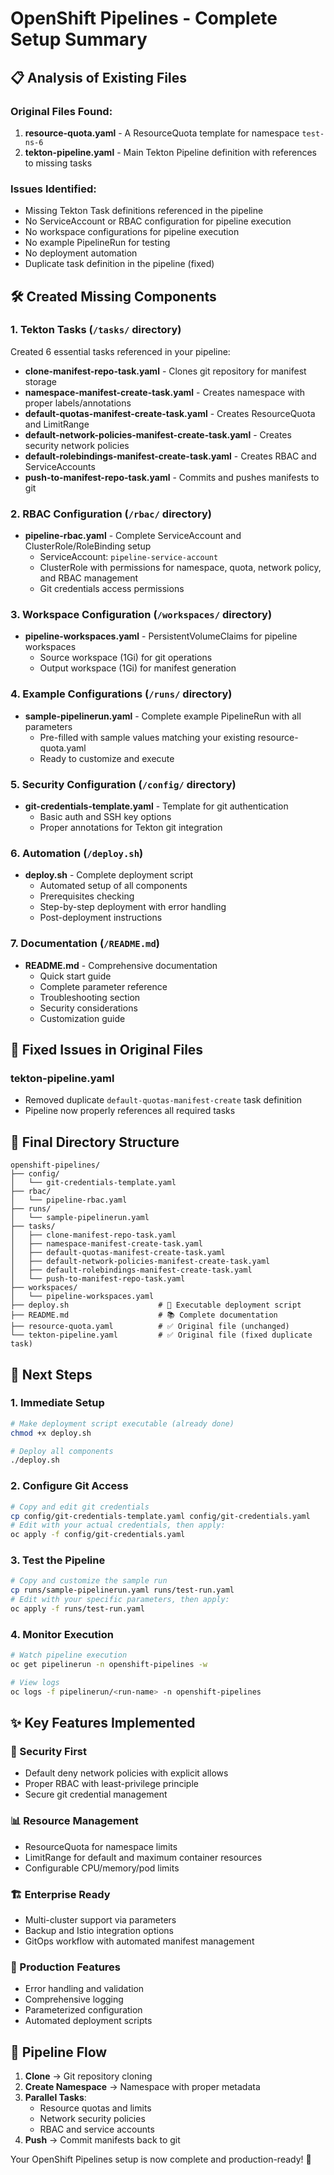 # OpenShift Pipelines - Complete Setup Summary

## 📋 Analysis of Existing Files

### Original Files Found:
1. **resource-quota.yaml** - A ResourceQuota template for namespace `test-ns-6`
2. **tekton-pipeline.yaml** - Main Tekton Pipeline definition with references to missing tasks

### Issues Identified:
- Missing Tekton Task definitions referenced in the pipeline
- No ServiceAccount or RBAC configuration for pipeline execution
- No workspace configurations for pipeline execution
- No example PipelineRun for testing
- No deployment automation
- Duplicate task definition in the pipeline (fixed)

## 🛠️ Created Missing Components

### 1. Tekton Tasks (`/tasks/` directory)
Created 6 essential tasks referenced in your pipeline:

- **clone-manifest-repo-task.yaml** - Clones git repository for manifest storage
- **namespace-manifest-create-task.yaml** - Creates namespace with proper labels/annotations
- **default-quotas-manifest-create-task.yaml** - Creates ResourceQuota and LimitRange
- **default-network-policies-manifest-create-task.yaml** - Creates security network policies
- **default-rolebindings-manifest-create-task.yaml** - Creates RBAC and ServiceAccounts
- **push-to-manifest-repo-task.yaml** - Commits and pushes manifests to git

### 2. RBAC Configuration (`/rbac/` directory)
- **pipeline-rbac.yaml** - Complete ServiceAccount and ClusterRole/RoleBinding setup
  - ServiceAccount: `pipeline-service-account`
  - ClusterRole with permissions for namespace, quota, network policy, and RBAC management
  - Git credentials access permissions

### 3. Workspace Configuration (`/workspaces/` directory)
- **pipeline-workspaces.yaml** - PersistentVolumeClaims for pipeline workspaces
  - Source workspace (1Gi) for git operations
  - Output workspace (1Gi) for manifest generation

### 4. Example Configurations (`/runs/` directory)
- **sample-pipelinerun.yaml** - Complete example PipelineRun with all parameters
  - Pre-filled with sample values matching your existing resource-quota.yaml
  - Ready to customize and execute

### 5. Security Configuration (`/config/` directory)
- **git-credentials-template.yaml** - Template for git authentication
  - Basic auth and SSH key options
  - Proper annotations for Tekton git integration

### 6. Automation (`/deploy.sh`)
- **deploy.sh** - Complete deployment script
  - Automated setup of all components
  - Prerequisites checking
  - Step-by-step deployment with error handling
  - Post-deployment instructions

### 7. Documentation (`/README.md`)
- **README.md** - Comprehensive documentation
  - Quick start guide
  - Complete parameter reference
  - Troubleshooting section
  - Security considerations
  - Customization guide

## 🔧 Fixed Issues in Original Files

### tekton-pipeline.yaml
- Removed duplicate `default-quotas-manifest-create` task definition
- Pipeline now properly references all required tasks

## 📁 Final Directory Structure

```
openshift-pipelines/
├── config/
│   └── git-credentials-template.yaml
├── rbac/
│   └── pipeline-rbac.yaml
├── runs/
│   └── sample-pipelinerun.yaml
├── tasks/
│   ├── clone-manifest-repo-task.yaml
│   ├── namespace-manifest-create-task.yaml
│   ├── default-quotas-manifest-create-task.yaml
│   ├── default-network-policies-manifest-create-task.yaml
│   ├── default-rolebindings-manifest-create-task.yaml
│   └── push-to-manifest-repo-task.yaml
├── workspaces/
│   └── pipeline-workspaces.yaml
├── deploy.sh                    # 🔧 Executable deployment script
├── README.md                    # 📚 Complete documentation
├── resource-quota.yaml          # ✅ Original file (unchanged)
└── tekton-pipeline.yaml         # ✅ Original file (fixed duplicate task)
```

## 🚀 Next Steps

### 1. Immediate Setup
```bash
# Make deployment script executable (already done)
chmod +x deploy.sh

# Deploy all components
./deploy.sh
```

### 2. Configure Git Access
```bash
# Copy and edit git credentials
cp config/git-credentials-template.yaml config/git-credentials.yaml
# Edit with your actual credentials, then apply:
oc apply -f config/git-credentials.yaml
```

### 3. Test the Pipeline
```bash
# Copy and customize the sample run
cp runs/sample-pipelinerun.yaml runs/test-run.yaml
# Edit with your specific parameters, then apply:
oc apply -f runs/test-run.yaml
```

### 4. Monitor Execution
```bash
# Watch pipeline execution
oc get pipelinerun -n openshift-pipelines -w

# View logs
oc logs -f pipelinerun/<run-name> -n openshift-pipelines
```

## ✨ Key Features Implemented

### 🔐 Security First
- Default deny network policies with explicit allows
- Proper RBAC with least-privilege principle
- Secure git credential management

### 📊 Resource Management
- ResourceQuota for namespace limits
- LimitRange for default and maximum container resources
- Configurable CPU/memory/pod limits

### 🏗️ Enterprise Ready
- Multi-cluster support via parameters
- Backup and Istio integration options
- GitOps workflow with automated manifest management

### 🎯 Production Features
- Error handling and validation
- Comprehensive logging
- Parameterized configuration
- Automated deployment scripts

## 🔄 Pipeline Flow

1. **Clone** → Git repository cloning
2. **Create Namespace** → Namespace with proper metadata
3. **Parallel Tasks**:
   - Resource quotas and limits
   - Network security policies
   - RBAC and service accounts
4. **Push** → Commit manifests back to git

Your OpenShift Pipelines setup is now complete and production-ready! 🎉
